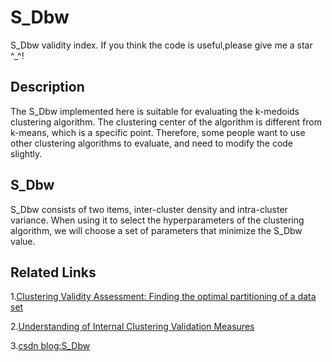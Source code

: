 # S_Dbw
S_Dbw validity index.
If you think the code is useful,please give me a star ^_^!

## Description
The S_Dbw implemented here is suitable for evaluating the k-medoids clustering algorithm. The clustering center of the algorithm is different from k-means, which is a specific point. Therefore, some people want to use other clustering algorithms to evaluate, and need to modify the code slightly.

## S_Dbw
S_Dbw consists of two items, inter-cluster density and intra-cluster variance. When using it to select the hyperparameters of the clustering algorithm, we will choose a set of parameters that minimize the S_Dbw value.

## Related Links
1.[Clustering Validity Assessment: Finding the optimal partitioning of a data set](https://pdfs.semanticscholar.org/dc44/df745fbf5794066557e52074d127b31248b2.pdf)

2.[Understanding of Internal Clustering Validation Measures](http://datamining.rutgers.edu/publication/internalmeasures.pdf)

3.[csdn blog:S_Dbw](https://blog.csdn.net/steven_ffd/article/details/84451707)